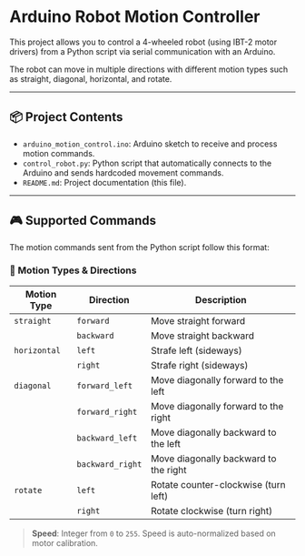 # Arduino Robot Motion Controller

This project allows you to control a 4-wheeled robot (using IBT-2 motor drivers) from a Python script via serial communication with an Arduino.

The robot can move in multiple directions with different motion types such as straight, diagonal, horizontal, and rotate.

---

## 📦 Project Contents

- `arduino_motion_control.ino`: Arduino sketch to receive and process motion commands.
- `control_robot.py`: Python script that automatically connects to the Arduino and sends hardcoded movement commands.
- `README.md`: Project documentation (this file).

---

## 🎮 Supported Commands

The motion commands sent from the Python script follow this format:


### 🧭 Motion Types & Directions

| Motion Type | Direction         | Description                                 |
|-------------|-------------------|---------------------------------------------|
| `straight`  | `forward`         | Move straight forward                       |
|             | `backward`        | Move straight backward                      |
| `horizontal`| `left`            | Strafe left (sideways)                      |
|             | `right`           | Strafe right (sideways)                     |
| `diagonal`  | `forward_left`    | Move diagonally forward to the left         |
|             | `forward_right`   | Move diagonally forward to the right        |
|             | `backward_left`   | Move diagonally backward to the left        |
|             | `backward_right`  | Move diagonally backward to the right       |
| `rotate`    | `left`            | Rotate counter-clockwise (turn left)        |
|             | `right`           | Rotate clockwise (turn right)               |

> **Speed**: Integer from `0` to `255`. Speed is auto-normalized based on motor calibration.
